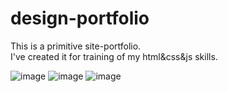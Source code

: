 # design-portfolio

This is a primitive site-portfolio.  
I've created it for training of my html&css&js skills.  

![image](https://github.com/gviktoriia/design-portfolio/assets/75883183/fb0f3bac-e5cd-4a48-94cd-b2a5f276ad81)
![image](https://github.com/gviktoriia/design-portfolio/assets/75883183/805c5098-efc7-4d36-a3c7-e71a14365043)
![image](https://github.com/gviktoriia/design-portfolio/assets/75883183/e2862a3d-35de-4e7c-a9ae-ea0b49e84261)

